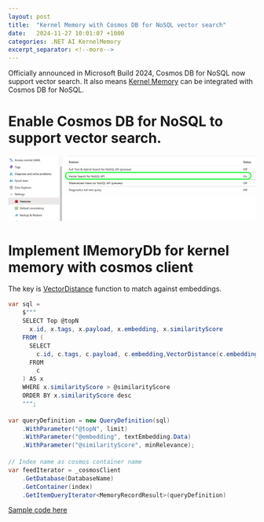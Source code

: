 ```yaml
---
layout: post
title:  "Kernel Memory with Cosmos DB for NoSQL vector search"
date:   2024-11-27 10:01:07 +1000
categories: .NET AI KernelMemory
excerpt_separator: <!--more-->
---
```


Officially announced in Microsoft Build 2024, Cosmos DB for NoSQL now support vector search. 
It also means [Kernel Memory](https://github.com/microsoft/kernel-memory) can be integrated with Cosmos DB for NoSQL. 
<!--more-->

# Enable Cosmos DB for NoSQL to support vector search.
![image](https://github.com/StormHub/stormhub/blob/main/resources/2024-11-27/azure-cosmos-db.png?raw=true)

# Implement IMemoryDb for kernel memory with cosmos client
The key is [VectorDistance](https://learn.microsoft.com/en-us/azure/cosmos-db/nosql/query/vectordistance) function to match against embeddings.

```csharp
var sql =
    $"""
    SELECT Top @topN
      x.id, x.tags, x.payload, x.embedding, x.similarityScore
    FROM (
      SELECT
        c.id, c.tags, c.payload, c.embedding,VectorDistance(c.embedding, @embedding) AS similarityScore 
      FROM
        c
    ) AS x
    WHERE x.similarityScore > @similarityScore
    ORDER BY x.similarityScore desc
    """;

var queryDefinition = new QueryDefinition(sql)
    .WithParameter("@topN", limit)
    .WithParameter("@embedding", textEmbedding.Data)
    .WithParameter("@similarityScore", minRelevance);

// Index name as cosmos container name
var feedIterator = _cosmosClient
    .GetDatabase(DatabaseName)
    .GetContainer(index)
    .GetItemQueryIterator<MemoryRecordResult>(queryDefinition)
```

[Sample code here](https://github.com/StormHub/stormhub/tree/main/resources/2024-11-27/ConsoleApp)


